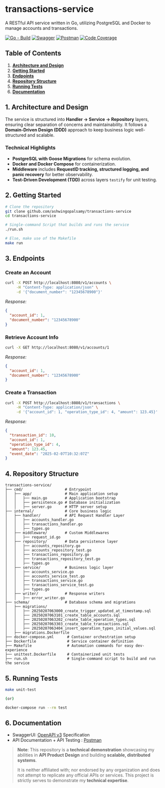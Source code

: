 # transactions-service

A RESTful API service written in Go, utilizing PostgreSQL and Docker to manage accounts and transactions.

[![Go - Build](https://github.com/ashwingopalsamy/transactions-service/actions/workflows/go.yml/badge.svg?branch=main)](https://github.com/ashwingopalsamy/transactions-service/actions/workflows/go.yml) [![Swagger](https://img.shields.io/badge/Swagger-API%20Spec-white?labelColor=85ea2d&style=plastic&link=https://ashwingopalsamy.github.io/swagger-ui-transactions-service/)](https://ashwingopalsamy.github.io/swagger-ui-transactions-service/) [![Postman](https://img.shields.io/badge/Postman-API%20Doc-white?labelColor=orange&style=plastic&link=https://documenter.getpostman.com/view/19993834/2sAYX8KMKN)](https://documenter.getpostman.com/view/19993834/2sAYX8KMKN) [![Code Coverage](https://img.shields.io/badge/Code%20Coverage-92%25-white?labelColor=blue&style=plastic&link=https://github.com/ashwingopalsamy/transactions-service/actions/runs/13211963712/job/36886562905)](https://github.com/ashwingopalsamy/transactions-service/actions/runs/13211963712/job/36886562905)

## Table of Contents

1. [**Architecture and Design**](#1-architecture-and-design)
2. [**Getting Started**](#2-getting-started)
3. [**Endpoints**](#3-endpoints)
4. [**Repository Structure**](#4-repository-structure)
5. [**Running Tests**](#5-running-tests)
6. [**Documentation**](#6-documentation)

## 1. Architecture and Design

The service is structured into **Handler → Service → Repository** layers, ensuring clear separation of concerns and maintainability. It follows a **Domain-Driven Design (DDD)** approach to keep business logic well-structured and scalable.

### **Technical Highlights**
- **PostgreSQL with Goose Migrations** for schema evolution.
- **Docker and Docker Compose** for containerization.
- **Middleware** includes **RequestID tracking, structured logging, and panic recovery** for better observability.
- **Test-Driven Development (TDD)** across layers `testify` for unit testing.


## 2. Getting Started

```sh
# Clone the repository
git clone github.com/ashwingopalsamy/transactions-service
cd transactions-service

# Single-command Script that builds and runs the service
./run.sh

# Else, make use of the Makefile
make run
```

## 3. Endpoints

### Create an Account
```sh
curl -X POST http://localhost:8080/v1/accounts \
     -H "Content-Type: application/json" \
     -d '{"document_number": "12345678900"}'
```
_Response:_
```json
{
  "account_id": 1,
  "document_number": "12345678900"
}
```

### Retrieve Account Info
```sh
curl -X GET http://localhost:8080/v1/accounts/1
```
_Response:_
```json
{
  "account_id": 1,
  "document_number": "12345678900"
}
```

### Create a Transaction
```sh
curl -X POST http://localhost:8080/v1/transactions \
     -H "Content-Type: application/json" \
     -d '{"account_id": 1, "operation_type_id": 4, "amount": 123.45}'
```
_Response:_
```json
{
  "transaction_id": 10,
  "account_id": 1,
  "operation_type_id": 4,
  "amount": 123.45,
  "event_date": "2025-02-07T10:32:07Z"
}
```

## 4. Repository Structure

```
transactions-service/
├── cmd/                   # Entrypoint
│   ├── app/               # Main application setup
│   │   ├── main.go        # Application bootstrap
│   │   ├── persistence.go # Database initialization
│   │   ├── server.go      # HTTP server setup
├── internal/              # Core business logic
│   ├── handler/           # API Request Handler Layer
│   │   ├── accounts_handler.go
│   │   ├── transactions_handler.go
│   │   ├── types.go
│   ├── middleware/        # Custom Middlewares
│   │   ├── request_id.go
│   ├── repository/        # Data persistence layer
│   │   ├── accounts_repository.go
│   │   ├── accounts_repository_test.go
│   │   ├── transactions_repository.go
│   │   ├── transactions_repository_test.go
│   │   ├── types.go
│   ├── service/           # Business logic layer
│   │   ├── accounts_service.go
│   │   ├── accounts_service_test.go
│   │   ├── transactions_service.go
│   │   ├── transactions_service_test.go
│   │   ├── types.go
│   ├── writer/            # Response writers
│   │   ├── error_writer.go
├── schema/                # Database schema and migrations
│   ├── migrations/
│   │   ├── 20250207063000_create_trigger_updated_at_timestamp.sql
│   │   ├── 20250207063101_create_table_accounts.sql
│   │   ├── 20250207063202_create_table_operation_types.sql
│   │   ├── 20250207063303_create_table_transactions.sql
│   │   ├── 20250207063404_insert_operation_types_initial_values.sql
│   ├── migrations.Dockerfile
├── docker-compose.yml      # Container orchestration setup
├── Dockerfile              # Service container definition
├── Makefile                # Automation commands for easy dev-experience
├── unittest.Dockerfile     # Containerized unit tests
├── run.sh                  # Single-command script to build and run the service
```

## 5. Running Tests
```sh
make unit-test

(or)

docker-compose run --rm test
```

## 6. Documentation
- SwaggerUI: [OpenAPI v3](https://ashwingopalsamy.github.io/swagger-ui-transactions-service/) Specification
- API Documentation + API Testing : [Postman](https://documenter.getpostman.com/view/19993834/2sAYX8KMKN)


> **Note**: This repository is a **technical demonstration** showcasing my abilities in **API Product Design** and building **scalable, distributed systems**.
>
> It is neither affiliated with; nor endorsed by any organization and does not attempt to replicate any official APIs or services. This project is strictly serves to demonstrate my **technical expertise**.

